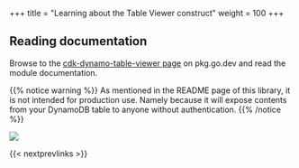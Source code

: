 +++
title = "Learning about the Table Viewer construct"
weight = 100
+++

## Reading documentation

Browse to the [cdk-dynamo-table-viewer
page](https://pkg.go.dev/github.com/cdklabs/cdk-dynamo-table-viewer-go/dynamotableviewer) on pkg.go.dev and
read the module documentation.

{{% notice warning %}}
As mentioned in the README page of this library, it is not intended for production use. Namely because
it will expose contents from your DynamoDB table to anyone without authentication.
{{% /notice %}}

![](./table-viewer-go.png)

{{< nextprevlinks >}}